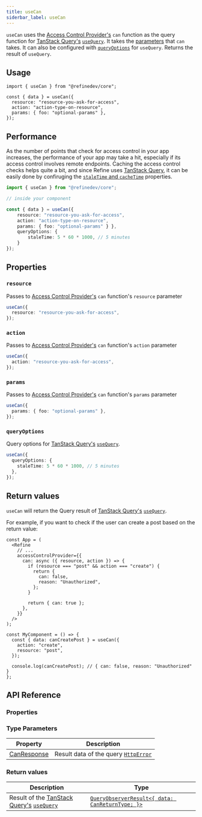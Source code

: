 ```yaml
---
title: useCan
siderbar_label: useCan
---
```


`useCan` uses the [Access Control Provider's][access-control-provider] `can` function as the query function for [TanStack Query's][tanstack-query] [`useQuery`][use-query]. It takes the [parameters][can-params] that `can` takes. It can also be configured with [`queryOptions`][query-options] for `useQuery`. Returns the result of `useQuery`.

## Usage

```tsx
import { useCan } from "@refinedev/core";

const { data } = useCan({
  resource: "resource-you-ask-for-access",
  action: "action-type-on-resource",
  params: { foo: "optional-params" },
});
```

## Performance

As the number of points that check for access control in your app increases, the performance of your app may take a hit, especially if its access control involves remote endpoints. Caching the access control checks helps quite a bit, and since Refine uses [TanStack Query][tanstack-query], it can be easily done by confiruging the [`staleTime` and `cacheTime`][query-options] properties.

```ts
import { useCan } from "@refinedev/core";

// inside your component

const { data } = useCan({
    resource: "resource-you-ask-for-access",
    action: "action-type-on-resource",
    params: { foo: "optional-params" } },
    queryOptions: {
        staleTime: 5 * 60 * 1000, // 5 minutes
    }
});
```

## Properties

### `resource` <PropTag required />

Passes to [Access Control Provider's][access-control-provider] `can` function's `resource` parameter

```ts
useCan({
  resource: "resource-you-ask-for-access",
});
```

### `action` <PropTag required />

Passes to [Access Control Provider's][access-control-provider] `can` function's `action` parameter

```ts
useCan({
  action: "resource-you-ask-for-access",
});
```

### `params`

Passes to [Access Control Provider's][access-control-provider] `can` function's `params` parameter

```ts
useCan({
  params: { foo: "optional-params" },
});
```

### `queryOptions`

Query options for [TanStack Query's][tanstack-query] [`useQuery`][use-query].

```ts
useCan({
  queryOptions: {
    staleTime: 5 * 60 * 1000, // 5 minutes
  },
});
```

## Return values

`useCan` will return the Query result of [TanStack Query's][tanstack-query] [`useQuery`][use-query].

For example, if you want to check if the user can create a post based on the return value:

```tsx
const App = (
  <Refine
    // ...
    accessControlProvider={{
      can: async ({ resource, action }) => {
        if (resource === "post" && action === "create") {
          return {
            can: false,
            reason: "Unauthorized",
          };
        }

        return { can: true };
      },
    }}
  />
);

const MyComponent = () => {
  const { data: canCreatePost } = useCan({
    action: "create",
    resource: "post",
  });

  console.log(canCreatePost); // { can: false, reason: "Unauthorized" }
};
```

## API Reference

### Properties

<PropsTable module="@refinedev/core/useCan"  />

### Type Parameters

| Property                                                   | Description                                                                       |
| ---------------------------------------------------------- | --------------------------------------------------------------------------------- |
| [CanResponse](/docs/core/interface-references#canresponse) | Result data of the query [`HttpError`](/docs/core/interface-references#httperror) |

### Return values

| Description                                                              | Type                                                             |
| ------------------------------------------------------------------------ | ---------------------------------------------------------------- |
| Result of the [TanStack Query's][tanstack-query] [`useQuery`][use-query] | [`QueryObserverResult<{ data: CanReturnType; }>`][query-options] |

[access-control-provider]: /docs/core/providers/access-control-provider
[use-query]: https://tanstack.com/query/latest/docs/react/guides/queries
[tanstack-query]: https://tanstack.com/query/latest
[query-options]: https://tanstack.com/query/v4/docs/react/reference/useQuery
[can-params]: /docs/core/interface-references#canparams
